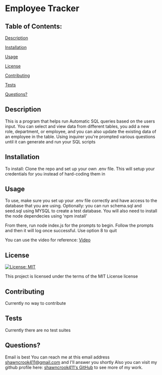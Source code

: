 # Employee Tracker
## Table of Contents:
[Description](#description)

[Installation](#installation)

[Usage](#usage)

[License](#license)
 
[Contributing](#contributing)

[Tests](#tests)
 
[Questions?](#questions?)

## Description
This is a program that helps run Automatic SQL queries based on the users input. You can select and view data from different tables, you add a new role, department, or employee, and you can also update the existing data of an employee in the table. Using inquirer you're prompted various questions until it can generate and run your SQL scripts 
## Installation
To install: Clone the repo and set up your own .env file. This will setup your credentials for you instead of hard-coding them in 
## Usage
To use, make sure you set up your .env file correctly and have access to the database that you are using. Optionally: you can run schema.sql and seed.sql using MYSQL to create a test database. You will also need to install the node dependecies using 'npm install'

From there, run node index.js for the prompts to begin. Follow the prompts and then it will log once successful. Use option 8 to quit

You can use the video for reference:
[Video](https://drive.google.com/file/d/1jzbFFLiwWQygc3fycpA7MUveOwaSYPvo/view)
## License
[![License: MIT](https://img.shields.io/badge/License-MIT-yellow.svg)](https://opensource.org/licenses/MIT)

This project is licensed under the terms of the MIT License license
## Contributing
Currently no way to contribute 
## Tests 
Currently there are no test suites 
## Questions? 
Email is best
You can reach me at this email address shawncrook411@gmail.com and I'll answer you shortly
Also you can visit my github profile here: [shawncrook411's GitHub](https://github.com/shawncrook411) to see more of my work.